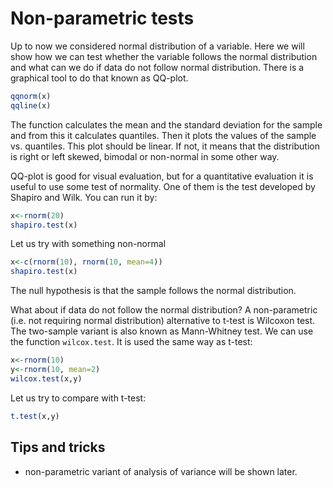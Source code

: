 # Non-parametric tests

Up to now we considered normal distribution of a variable. Here we will show how we can test whether
the variable follows the normal distribution and what can we do if data do not follow normal distribution.
There is a graphical tool to do that known as QQ-plot.
```R
qqnorm(x)
qqline(x)
```
The function calculates the mean and the standard deviation for the sample and from this it calculates
quantiles. Then it plots the values of the sample vs. quantiles. This plot should be linear. If not, 
it means that the distribution is right or left skewed, bimodal or non-normal in some other way.

QQ-plot is good for visual evaluation, but for a quantitative evaluation it is useful to use some
test of normality. One of them is the test developed by Shapiro and Wilk. You can run it by:
```R
x<-rnorm(20)
shapiro.test(x)
```
Let us try with something non-normal
```R
x<-c(rnorm(10), rnorm(10, mean=4))
shapiro.test(x)
```
The null hypothesis is that the sample follows the normal distribution.

What about if data do not follow the normal distribution? A non-parametric (i.e. not requiring normal
distribution) alternative to t-test is Wilcoxon test. The two-sample variant is also known as
Mann-Whitney test. We can use the function `wilcox.test`. It is used the same way as t-test:
```R
x<-rnorm(10)
y<-rnorm(10, mean=2)
wilcox.test(x,y)
```
Let us try to compare with t-test:
```R
t.test(x,y)
```

## Tips and tricks

* non-parametric variant of analysis of variance will be shown later.

